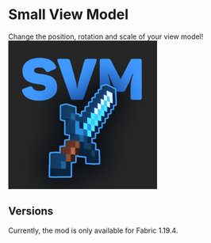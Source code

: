 # Small View Model
Change the position, rotation and scale of your view model! <br />
<img src="src/main/resources/assets/smallviewmodel/logo.png" style="max-width: 300px" />


## Versions
Currently, the mod is only available for Fabric 1.19.4.